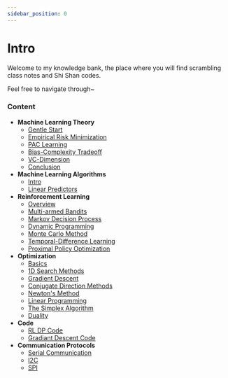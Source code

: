 ```yaml
---
sidebar_position: 0
---
```


# Intro

Welcome to my knowledge bank, the place where you will find scrambling class notes and Shi Shan codes.

Feel free to navigate through~

### Content

- **Machine Learning Theory**
    - [Gentle Start](Machine%20Learning%20Theory/Machine%20Learning%20Theory%20-%20Start)
    - [Empirical Risk Minimization](Machine%20Learning%20Theory/Machine%20Learning%20Theory%20-%20ERM)
    - [PAC Learning](Machine%20Learning%20Theory/Machine%20Learning%20Theory%20-%20PAC)
    - [Bias-Complexity Tradeoff](Machine%20Learning%20Theory/Machine%20Learning%20Theory%20-%20Bias-Complexity)
    - [VC-Dimension](Machine%20Learning%20Theory/Machine%20Learning%20Theory%20-%20VC)
    - [Conclusion](Machine%20Learning%20Theory/Machine%20Learning%20Theory%20-%20Conclusion)
- **Machine Learning Algorithms**
    - [Intro](Machine%20Learning%20Algorithms/Machine%20Learning%20Algorithms%20-%20Start)
    - [Linear Predictors](Machine%20Learning%20Algorithms/Machine%20Learning%20Algorithms%20-%20Linear%20Predictors)
- **Reinforcement Learning**
    - [Overview](Reinforcement%20Learning/Reinforcement%20Learning%20-%20Overview)
    - [Multi-armed Bandits](Reinforcement%20Learning/Reinforcement%20Learning%20-%20Bandit)
    - [Markov Decision Process](Reinforcement%20Learning/Reinforcement%20Learning%20-%20MDP)
    - [Dynamic Programming](Reinforcement%20Learning/Reinforcement%20Learning%20-%20DP)
    - [Monte Carlo Method](Reinforcement%20Learning/Reinforcement%20Learning%20-%20MC)
    - [Temporal-Difference Learning](Reinforcement%20Learning/Reinforcement%20Learning%20-%20TD)
    - [Proximal Policy Optimization](Reinforcement%20Learning/Reinforcement%20Learning%20-%20PPO)
- **Optimization**
    - [Basics](Optimization/Optimization%20-%20Basics)
    - [1D Search Methods](Optimization/Optimization%20-%201D-Search)
    - [Gradient Descent](Optimization/Optimization%20-%20GD)
    - [Conjugate Direction Methods](Optimization/Optimization%20-%20Conjugate-GD)
    - [Newton's Method](Optimization/Optimization%20-%20Newton)
    - [Linear Programming](Optimization/Optimization%20-%20LP)
    - [The Simplex Algorithm](Optimization/Optimization%20-%20Simplex)
    - [Duality](Optimization/Optimization%20-%20Duality)
- **Code**
    - [RL DP Code](Code/Code%20-%20DP)
    - [Gradiant Descent Code](Code/Code%20-%20GD)
- **Communication Protocols**
    - [Serial Communication](Communication%20Protocols/Communication%20Protocols%20-%20Serial)
    - [I2C](Communication%20Protocols/Communication%20Protocols%20-%20I2C)
    - [SPI](Communication%20Protocols/Communication%20Protocols%20-%20SPI)